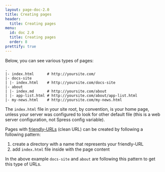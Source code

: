 ```yaml
---
layout: page-doc-2.0
title: Creating pages
header:
  title: Creating pages
menu:
  id: doc 2.0
  title: Creating pages
  order: 8
prettify: true
---
```

Below, you can see various types of pages:

```
.
|- index.html      # http://yoursite.com/
|- docs-site
| |- index.html    # http://yoursite.com/docs-site
|- about
| |- index.md      # http://yoursite.com/about
| |- app-list.html # http://yoursite.com/about/app-list.html
|- my-news.html    # http://yoursite.com/my-news.html
```

The `index.html` file in your site root, by convention, is your home page, unless
your server was configured to look for other default file (this is a web server configuration,
not Spress config variable).

Pages with [friendly-URLs](http://en.wikipedia.org/wiki/Clean_URL) (clean URL) 
can be created by following a following pattern:

1. create a directory with a name that represents your friendly-URL
2. add `index.html` file inside with the page content

In the above example `docs-site` and `about` are following this pattern
to get this type of URLs.
